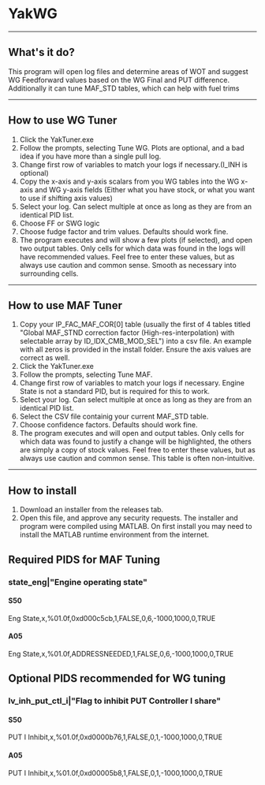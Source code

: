 # YakWG
----
## What's it do?
This program will open log files and determine areas of WOT and suggest WG Feedforward values based on the WG Final and PUT difference.
Additionally it can tune MAF_STD tables, which can help with fuel trims

----
## How to use WG Tuner

1. Click the YakTuner.exe
1. Follow the prompts, selecting Tune WG. Plots are optional, and a bad idea if you have more than a single pull log.
2. Change first row of variables to match your logs if necessary.(I_INH is optional)
2. Copy the x-axis and y-axis scalars from you WG tables into the WG x-axis and WG y-axis fields (Either what you have stock, or what you want to use if shifting axis values)
5. Select your log. Can select multiple at once as long as they are from an identical PID list.
6. Choose FF or SWG logic
7. Choose fudge factor and trim values. Defaults should work fine.
8. The program executes and will show a few plots (if selected), and open two output tables. Only cells for which data was found in the logs will have recommended values. Feel free to enter these values, but as always use caution and common sense. Smooth as necessary into surrounding cells.

----
## How to use MAF Tuner

1. Copy your IP_FAC_MAF_COR[0] table (usually the first of 4 tables titled "Global MAF_STND correction factor (High-res-interpolation) with selectable array by ID_IDX_CMB_MOD_SEL") into a csv file. An example with all zeros is provided in the install folder. Ensure the axis values are correct as well.
2. Click the YakTuner.exe
1. Follow the prompts, selecting Tune MAF.
2. Change first row of variables to match your logs if necessary. Engine State is not a standard PID, but is required for this to work.
5. Select your log. Can select multiple at once as long as they are from an identical PID list.
6. Select the CSV file containig your current MAF_STD table.
7. Choose confidence factors. Defaults should work fine.
8. The program executes and will open and output tables. Only cells for which data was found to justify a change will be highlighted, the others are simply a copy of stock values. Feel free to enter these values, but as always use caution and common sense. This table is often non-intuitive.

----
## How to install
1. Download an installer from the releases tab.
2. Open this file, and approve any security requests.
The installer and program were compiled using MATLAB. On first install you may need to install the MATLAB runtime environment from the internet.

## Required PIDS for MAF Tuning
### state_eng|"Engine operating state"
#### S50
Eng State,x,%01.0f,0xd000c5cb,1,FALSE,0,6,-1000,1000,0,TRUE
#### A05
Eng State,x,%01.0f,ADDRESSNEEDED,1,FALSE,0,6,-1000,1000,0,TRUE

## Optional PIDS recommended for WG tuning
### lv_inh_put_ctl_i|"Flag to inhibit PUT Controller I share"
#### S50
PUT I Inhibit,x,%01.0f,0xd0000b76,1,FALSE,0,1,-1000,1000,0,TRUE
#### A05
PUT I Inhibit,x,%01.0f,0xd00005b8,1,FALSE,0,1,-1000,1000,0,TRUE
